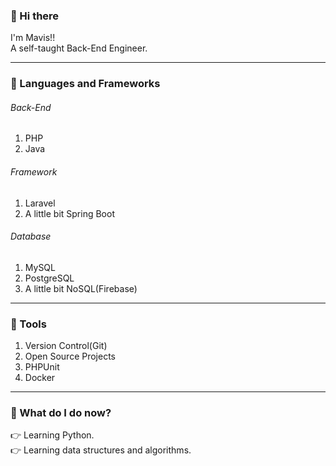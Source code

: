 ### 👋 Hi there 
I'm Mavis!!<br>
A self-taught Back-End Engineer.
<hr>

<!--
**clingoram/clingoram** is a ✨ _special_ ✨ repository because its `README.md` (this file) appears on your GitHub profile.

Here are some ideas to get you started:
- 🔭 I’m currently working on ...
- 🌱 I’m currently learning ...
- 👯 I’m looking to collaborate on ...
- 🤔 I’m looking for help with ...
- 💬 Ask me about ...
- 📫 How to reach me: ...
- 😄 Pronouns: ...
- ⚡ Fun fact: ...
-->
### :brain: Languages and Frameworks
<h6>Back-End</h6>
<ol>
  <li>PHP</li>
  <li>Java</li>
</ol>
<h6>Framework</h6>
<ol>
  <li>Laravel</li>
  <li>A little bit Spring Boot</li>
</ol>
<h6>Database</h6>
<ol>
  <li>MySQL</li>
  <li>PostgreSQL</li>
  <li>A little bit NoSQL(Firebase)</li>
</ol>
<hr>

### :hammer: Tools
<ol>
  <li>Version Control(Git)</li>
  <li>Open Source Projects</li>
  <li>PHPUnit</li>
  <li>Docker</li>
</ol>
<hr>

### :rocket: What do I do now?
:point_right: Learning Python.<br>
:point_right: Learning data structures and algorithms.

